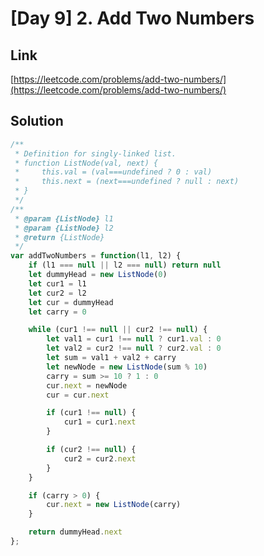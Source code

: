 # [Day 9] 2. Add Two Numbers

<a name="IH6hf"></a>
## Link
[https://leetcode.com/problems/add-two-numbers/](https://leetcode.com/problems/add-two-numbers/)
<a name="GlEri"></a>
## Solution
```javascript
/**
 * Definition for singly-linked list.
 * function ListNode(val, next) {
 *     this.val = (val===undefined ? 0 : val)
 *     this.next = (next===undefined ? null : next)
 * }
 */
/**
 * @param {ListNode} l1
 * @param {ListNode} l2
 * @return {ListNode}
 */
var addTwoNumbers = function(l1, l2) {
    if (l1 === null || l2 === null) return null
    let dummyHead = new ListNode(0)
    let cur1 = l1
    let cur2 = l2
    let cur = dummyHead
    let carry = 0

    while (cur1 !== null || cur2 !== null) {
        let val1 = cur1 !== null ? cur1.val : 0
        let val2 = cur2 !== null ? cur2.val : 0
        let sum = val1 + val2 + carry
        let newNode = new ListNode(sum % 10)
        carry = sum >= 10 ? 1 : 0
        cur.next = newNode
        cur = cur.next

        if (cur1 !== null) {
            cur1 = cur1.next
        }

        if (cur2 !== null) {
            cur2 = cur2.next
        }
    }

    if (carry > 0) {
        cur.next = new ListNode(carry)
    }

    return dummyHead.next
};
```
